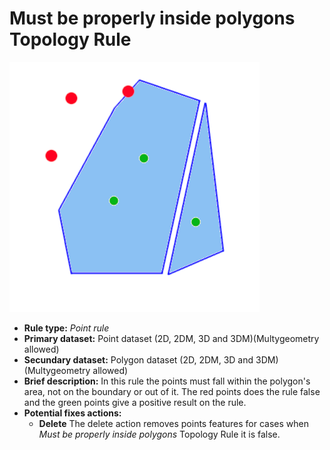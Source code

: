 # Must be properly inside polygons Topology Rule
![TopologyRuleMustBeProperlyInsidePolygonsPoint](https://github.com/jolicar/TopologyRuleMustBeProperlyInsidePolygonsPoint/blob/master/img/TP00R01_img1.png)
* **Rule type:** *Point rule*
* **Primary dataset:** Point dataset (2D, 2DM, 3D and 3DM)(Multygeometry allowed)
* **Secundary dataset:** Polygon dataset (2D, 2DM, 3D and 3DM)(Multygeometry allowed)
* **Brief description:** In this rule the points must fall within the polygon's area, not on the boundary or out of it. The red points does the rule false and the green points give a positive result on the rule.
* **Potential fixes actions:** 
	- **Delete** The delete action removes points features for cases when *Must be properly inside polygons* Topology Rule it is false.


